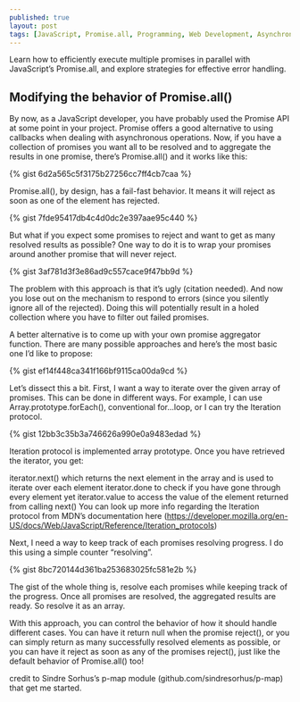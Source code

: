 ```yaml
---
published: true
layout: post
tags: [JavaScript, Promise.all, Programming, Web Development, Asynchronous, Error Handling, Coding, JavaScript Promises, Parallel Execution, Best Practices]
---
```


Learn how to efficiently execute multiple promises in parallel with JavaScript’s Promise.all, and explore strategies for effective error handling.
<!--more-->

## Modifying the behavior of Promise.all()

By now, as a JavaScript developer, you have probably used the Promise API at some point in your project. Promise offers a good alternative to using callbacks when dealing with asynchronous operations. Now, if you have a collection of promises you want all to be resolved and to aggregate the results in one promise, there’s Promise.all() and it works like this:

{% gist 6d2a565c5f3175b27256cc7ff4cb7caa %}

Promise.all(), by design, has a fail-fast behavior. It means it will reject as soon as one of the element has rejected.

{% gist 7fde95417db4c4d0dc2e397aae95c440 %}

But what if you expect some promises to reject and want to get as many resolved results as possible? One way to do it is to wrap your promises around another promise that will never reject.

{% gist 3af781d3f3e86ad9c557cace9f47bb9d %}

The problem with this approach is that it’s ugly (citation needed). And now you lose out on the mechanism to respond to errors (since you silently ignore all of the rejected). Doing this will potentially result in a holed collection where you have to filter out failed promises.

A better alternative is to come up with your own promise aggregator function. There are many possible approaches and here’s the most basic one I’d like to propose:

{% gist ef14f448ca341f166bf9115ca00da9cd %}

Let’s dissect this a bit. First, I want a way to iterate over the given array of promises. This can be done in different ways. For example, I can use Array.prototype.forEach(), conventional for…loop, or I can try the Iteration protocol.

{% gist 12bb3c35b3a746626a990e0a9483edad %}

Iteration protocol is implemented array prototype. Once you have retrieved the iterator, you get:

iterator.next() which returns the next element in the array and is used to iterate over each element
iterator.done to check if you have gone through every element yet
iterator.value to access the value of the element returned from calling next()
You can look up more info regarding the Iteration protocol from MDN’s documentation here (https://developer.mozilla.org/en-US/docs/Web/JavaScript/Reference/Iteration_protocols)

Next, I need a way to keep track of each promises resolving progress. I do this using a simple counter “resolving”.

{% gist 8bc720144d361ba253683025fc581e2b %}

The gist of the whole thing is, resolve each promises while keeping track of the progress. Once all promises are resolved, the aggregated results are ready. So resolve it as an array.

With this approach, you can control the behavior of how it should handle different cases. You can have it return null when the promise reject(), or you can simply return as many successfully resolved elements as possible, or you can have it reject as soon as any of the promises reject(), just like the default behavior of Promise.all() too!

credit to Sindre Sorhus’s p-map module (github.com/sindresorhus/p-map) that get me started.

